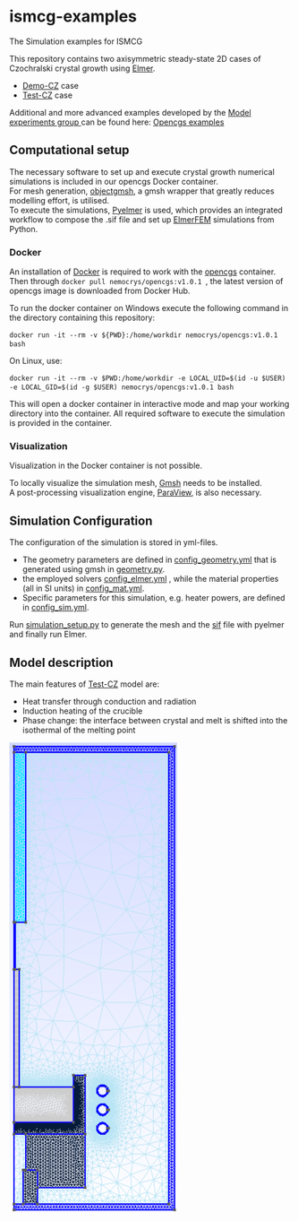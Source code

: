 # ismcg-examples

The Simulation examples for ISMCG 

This repository contains two axisymmetric steady-state 2D cases of Czochralski crystal growth using [Elmer](https://www.elmerfem.org/blog/).

- [Demo-CZ](https://github.com/nemocrys/ismcg-examples/tree/main/DemoCZ) case 
- [Test-CZ](https://github.com/nemocrys/ismcg-examples/tree/main/TestCZ) case 

Additional and more advanced examples developed by the [ Model experiments group ](https://www.ikz-berlin.de/en/research/materials-science/section-fundamental-description-1) can be found here: [Opencgs examples](https://github.com/nemocrys/opencgs_examples?tab=readme-ov-file) 


## Computational setup
The necessary software to  set up and execute crystal growth numerical simulations is included in our opencgs Docker container. \
For mesh generation, [objectgmsh](https://github.com/nemocrys/objectgmsh), a gmsh wrapper that greatly reduces  modelling effort, is utilised. \
To execute the simulations, [Pyelmer](https://github.com/nemocrys/pyelmer) is used, which provides an integrated workflow to compose the .sif file and set up [ElmerFEM](https://www.elmerfem.org/blog/) simulations from Python.

### Docker

An installation of [Docker](https://docs.docker.com/get-started/get-docker/)  is required to work with the [opencgs](https://hub.docker.com/r/nemocrys/opencgs) container.  \
Then through ```docker pull nemocrys/opencgs:v1.0.1 ```, the latest version of opencgs image is downloaded from Docker Hub.




To run the docker container on Windows execute the following command in the directory containing this repository:

```
docker run -it --rm -v ${PWD}:/home/workdir nemocrys/opencgs:v1.0.1 bash
```

On Linux, use:

```
docker run -it --rm -v $PWD:/home/workdir -e LOCAL_UID=$(id -u $USER) -e LOCAL_GID=$(id -g $USER) nemocrys/opencgs:v1.0.1 bash
```

This will open a docker container in interactive mode and map your working directory into the container. All required software to execute the simulation is provided in the container. 

### Visualization

Visualization in the Docker container is not possible. 

To locally visualize the simulation mesh, [Gmsh](https://gmsh.info/) needs to be installed. \
A post-processing visualization engine, [ParaView](https://www.paraview.org/), is also necessary.

## Simulation  Configuration

The configuration of the simulation is stored in yml-files. 

- The geometry parameters are defined in [config_geometry.yml](https://github.com/nemocrys/ismcg-examples/blob/main/TestCZ/config_geometry.yml) that is generated using gmsh in [geometry.py](https://github.com/nemocrys/ismcg-examples/blob/main/TestCZ/geometry.py).
- the employed solvers [ config_elmer.yml](https://github.com/nemocrys/ismcg-examples/blob/main/TestCZ/config_elmer.yml) , while the  material properties (all in SI units) in [config_mat.yml](https://github.com/nemocrys/ismcg-examples/blob/main/TestCZ/config_mat.yml).
- Specific parameters for this simulation, e.g. heater powers, are defined in [ config_sim.yml](https://github.com/nemocrys/ismcg-examples/blob/main/TestCZ/config_sim.yml).

Run [  simulation_setup.py](https://github.com/nemocrys/ismcg-examples/blob/main/TestCZ/setup.py) to generate the mesh and the [sif](https://github.com/nemocrys/ismcg-examples/blob/main/TestCZ/simdata/01/case.sif)  file with pyelmer and finally run Elmer. 

## Model description

The main features of [Test-CZ](https://github.com/nemocrys/ismcg-examples/tree/main/TestCZ) model are:
- Heat transfer through conduction and radiation
- Induction heating of the crucible
- Phase change: the interface between crystal and melt is shifted into the isothermal of the melting point


<img src="TestCZ/mesh.png" alt="Geometry and mesh" width="300"/>